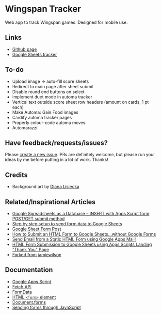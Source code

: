 # Wingspan Tracker

Web app to track Wingspan games. Designed for mobile use.

## Links

- [Github page](https://noahbolohan.github.io/wingspan-tracker/)
- [Google Sheets tracker](https://docs.google.com/spreadsheets/d/1K600qeRyYevSrMBUyevP4sZ4vRIBzq4ggCl3cLjHAvc/edit?gid=0#gid=0)

## To-do

- Upload image -> auto-fill score sheets
- Redirect to main page after sheet submit
- Disable round end buttons on select
- Implement duet mode in automa tracker
- Vertical text outside score sheet row headers (amount on cards, 1 pt each)
- Make Automa: Gain Food images
- Cardify automa tracker pages
- Properly colour-code automa moves
- Automarazzi

## Have feedback/requests/issues?

Please [create a new issue](https://github.com/NoahBolohan/wingspan-tracker/issues). PRs are definitely welcome, but please run your ideas by me before putting in a lot of work. Thanks!

## Credits

- Background art by [Diana Lisiecka](https://www.artstation.com/dianalisiecka)

## Related/Inspirational Articles

- [Google Spreadsheets as a Database – INSERT with Apps Script form POST/GET submit method](https://mashe.hawksey.info/2011/10/google-spreadsheets-as-a-database-insert-with-apps-script-form-postget-submit-method/)
- [Step by step setup to send form data to Google Sheets](http://railsrescue.com/blog/2015-05-28-step-by-step-setup-to-send-form-data-to-google-sheets/)
- [Google Sheet Form Post](https://gist.github.com/willpatera/ee41ae374d3c9839c2d6)
- [How to Submit an HTML Form to Google Sheets…without Google Forms](https://medium.com/@dmccoy/how-to-submit-an-html-form-to-google-sheets-without-google-forms-b833952cc175)
- [Send Email from a Static HTML Form using Google Apps Mail!](https://github.com/dwyl/html-form-send-email-via-google-script-without-server)
- [HTML Form Submission to Google Sheets using Apps Scripts Landing "Thank You" Page](https://stackoverflow.com/questions/70767778/html-form-submission-to-google-sheets-using-apps-scripts-landing-thank-you-pag)
- [Forked from jamiewilson](https://github.com/jamiewilson/form-to-google-sheets)

## Documentation

- [Google Apps Script](https://developers.google.com/apps-script/)
- [Fetch API](https://developer.mozilla.org/en-US/docs/Web/API/Fetch_API)
- [FormData](https://developer.mozilla.org/en-US/docs/Web/API/FormData)
- [HTML `<form>` element](https://developer.mozilla.org/en-US/docs/Web/HTML/Element/form)
- [Document.forms](https://developer.mozilla.org/en-US/docs/Web/API/Document/forms)
- [Sending forms through JavaScript](https://developer.mozilla.org/en-US/docs/Learn/HTML/Forms/Sending_forms_through_JavaScript)
